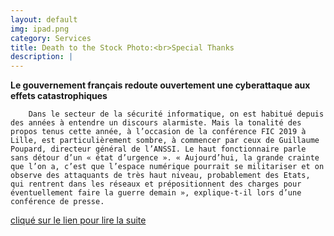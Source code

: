 ```yaml
---
layout: default
img: ipad.png
category: Services
title: Death to the Stock Photo:<br>Special Thanks
description: |
---
```

 
**Le gouvernement français redoute ouvertement une cyberattaque aux effets catastrophiques**
		
		
		
		Dans le secteur de la sécurité informatique, on est habitué depuis des années à entendre un discours alarmiste. Mais la tonalité des propos tenus cette année, à l’occasion de la conférence FIC 2019 à Lille, est particulièrement sombre, à commencer par ceux de Guillaume Poupard, directeur général de l’ANSSI. Le haut fonctionnaire parle sans détour d’un « état d’urgence ». « Aujourd’hui, la grande crainte que l’on a, c’est que l’espace numérique pourrait se militariser et on observe des attaquants de très haut niveau, probablement des Etats, qui rentrent dans les réseaux et prépositionnent des charges pour éventuellement faire la guerre demain », explique-t-il lors d’une conférence de presse. 


[cliqué sur le lien pour lire la suite ](https://www.01net.com/actualites/le-gouvernement-francais-redoute-ouvertement-une-cyberattaque-aux-effets-catastrophiques-1617709.html)
